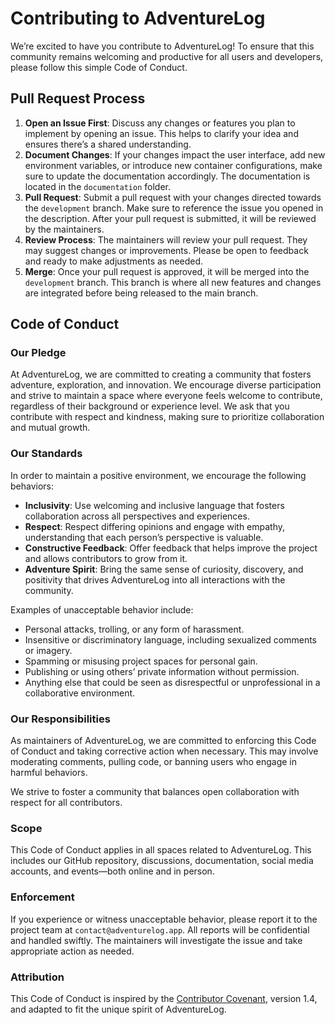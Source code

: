 # Contributing to AdventureLog

We’re excited to have you contribute to AdventureLog! To ensure that this community remains welcoming and productive for all users and developers, please follow this simple Code of Conduct.

## Pull Request Process

1. **Open an Issue First**: Discuss any changes or features you plan to implement by opening an issue. This helps to clarify your idea and ensures there’s a shared understanding.
2. **Document Changes**: If your changes impact the user interface, add new environment variables, or introduce new container configurations, make sure to update the documentation accordingly. The documentation is located in the `documentation` folder.
3. **Pull Request**: Submit a pull request with your changes directed towards the `development` branch. Make sure to reference the issue you opened in the description. After your pull request is submitted, it will be reviewed by the maintainers.
4. **Review Process**: The maintainers will review your pull request. They may suggest changes or improvements. Please be open to feedback and ready to make adjustments as needed.
5. **Merge**: Once your pull request is approved, it will be merged into the `development` branch. This branch is where all new features and changes are integrated before being released to the main branch.

## Code of Conduct

### Our Pledge

At AdventureLog, we are committed to creating a community that fosters adventure, exploration, and innovation. We encourage diverse participation and strive to maintain a space where everyone feels welcome to contribute, regardless of their background or experience level. We ask that you contribute with respect and kindness, making sure to prioritize collaboration and mutual growth.

### Our Standards

In order to maintain a positive environment, we encourage the following behaviors:

- **Inclusivity**: Use welcoming and inclusive language that fosters collaboration across all perspectives and experiences.
- **Respect**: Respect differing opinions and engage with empathy, understanding that each person’s perspective is valuable.
- **Constructive Feedback**: Offer feedback that helps improve the project and allows contributors to grow from it.
- **Adventure Spirit**: Bring the same sense of curiosity, discovery, and positivity that drives AdventureLog into all interactions with the community.

Examples of unacceptable behavior include:

- Personal attacks, trolling, or any form of harassment.
- Insensitive or discriminatory language, including sexualized comments or imagery.
- Spamming or misusing project spaces for personal gain.
- Publishing or using others’ private information without permission.
- Anything else that could be seen as disrespectful or unprofessional in a collaborative environment.

### Our Responsibilities

As maintainers of AdventureLog, we are committed to enforcing this Code of Conduct and taking corrective action when necessary. This may involve moderating comments, pulling code, or banning users who engage in harmful behaviors.

We strive to foster a community that balances open collaboration with respect for all contributors.

### Scope

This Code of Conduct applies in all spaces related to AdventureLog. This includes our GitHub repository, discussions, documentation, social media accounts, and events—both online and in person.

### Enforcement

If you experience or witness unacceptable behavior, please report it to the project team at `contact@adventurelog.app`. All reports will be confidential and handled swiftly. The maintainers will investigate the issue and take appropriate action as needed.

### Attribution

This Code of Conduct is inspired by the [Contributor Covenant](http://contributor-covenant.org), version 1.4, and adapted to fit the unique spirit of AdventureLog.
